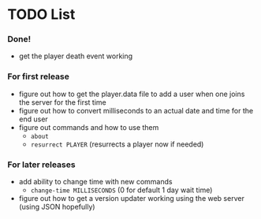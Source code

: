 # TODO List

### Done!
* get the player death event working

### For first release

* figure out how to get the player.data file to add a user when one joins the server for the first time
* figure out how to convert milliseconds to an actual date and time for the end user
* figure out commands and how to use them
    * `about`
    * `resurrect PLAYER` (resurrects a player now if needed)

### For later releases

* add ability to change time with new commands
    * `change-time MILLISECONDS` (0 for default 1 day wait time)
* figure out how to get a version updater working using the web server (using JSON hopefully)
